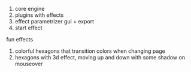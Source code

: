 1) core engine
2) plugins with effects
3) effect parametrizer gui + export
4) start effect


fun effects
1) colorful hexagons that transition colors when changing page
2) hexagons with 3d effect, moving up and down with some shadow on mouseover